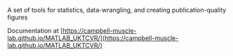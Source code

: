 A set of tools for statistics, data-wrangling, and creating publication-quality figures

Documentation at [https://campbell-muscle-lab.github.io/MATLAB_UKTCVR/](https://campbell-muscle-lab.github.io/MATLAB_UKTCVR/)
